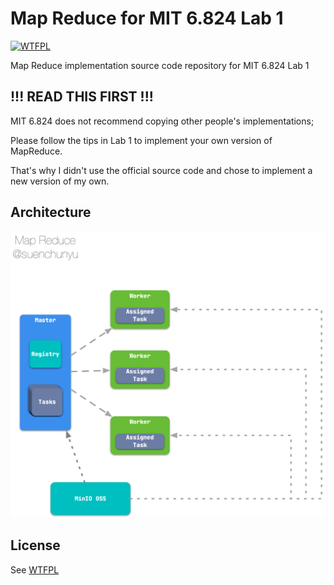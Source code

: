 # Map Reduce for MIT 6.824 Lab 1

<div>
<a href="http://www.wtfpl.net/"><img
       src="http://www.wtfpl.net/wp-content/uploads/2012/12/wtfpl-badge-4.png"
       width="80" height="15" alt="WTFPL" /></a>
</div>

Map Reduce implementation source code repository for MIT 6.824 Lab 1

## !!! READ THIS FIRST !!!

MIT 6.824 does not recommend copying other people's implementations;  

Please follow the tips in Lab 1 to implement your own version of MapReduce.

That's why I didn't use the official source code and chose to implement a new version of my own.

## Architecture

![design](./docs/map-reduce.png)

## License

See [WTFPL](http://www.wtfpl.net/)
